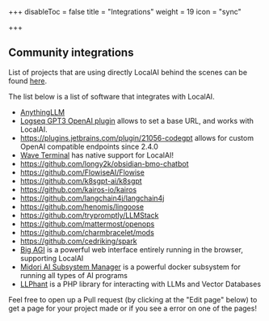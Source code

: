 +++
disableToc = false
title = "Integrations"
weight = 19
icon = "sync"

+++

## Community integrations

List of projects that are using directly LocalAI behind the scenes can be found [here](https://github.com/mudler/LocalAI#-community-and-integrations).

The list below is a list of software that integrates with LocalAI.

- [AnythingLLM](https://github.com/Mintplex-Labs/anything-llm)
- [Logseq GPT3 OpenAI plugin](https://github.com/briansunter/logseq-plugin-gpt3-openai) allows to set a base URL, and works with LocalAI.
- https://plugins.jetbrains.com/plugin/21056-codegpt allows for custom OpenAI compatible endpoints since 2.4.0
- [Wave Terminal](https://docs.waveterm.dev/features/supportedLLMs/localai) has native support for LocalAI!
- https://github.com/longy2k/obsidian-bmo-chatbot
- https://github.com/FlowiseAI/Flowise
- https://github.com/k8sgpt-ai/k8sgpt
- https://github.com/kairos-io/kairos
- https://github.com/langchain4j/langchain4j
- https://github.com/henomis/lingoose
- https://github.com/trypromptly/LLMStack
- https://github.com/mattermost/openops
- https://github.com/charmbracelet/mods
- https://github.com/cedriking/spark
- [Big AGI](https://github.com/enricoros/big-agi) is a powerful web interface entirely running in the browser, supporting LocalAI
- [Midori AI Subsystem Manager](https://io.midori-ai.xyz/subsystem/manager/) is a powerful docker subsystem for running all types of AI programs
- [LLPhant](https://github.com/theodo-group/LLPhant) is a PHP library for interacting with LLMs and Vector Databases

Feel free to open up a Pull request (by clicking at the "Edit page" below) to get a page for your project made or if you see a error on one of the pages!
